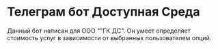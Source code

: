 # Телеграм бот Доступная Среда
Данный бот написан для ООО ""ГК ДС". Он умеет определяет стоимость услуг в зависимости от выбранных пользователем опций.
